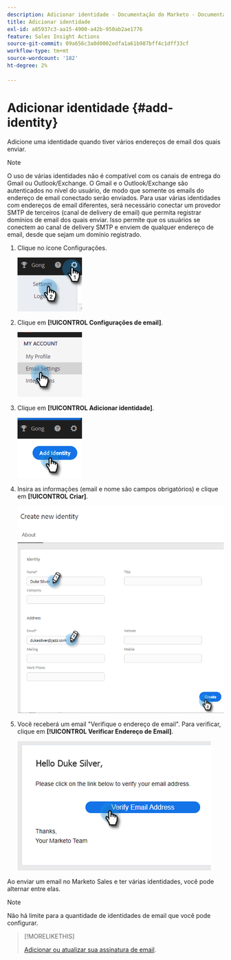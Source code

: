 ```yaml
---
description: Adicionar identidade - Documentação do Marketo - Documentação do produto
title: Adicionar identidade
exl-id: a85937c3-aa15-4900-a42b-950ab2ae1776
feature: Sales Insight Actions
source-git-commit: 09a656c3a0d0002edfa1a61b987bff4c1dff33cf
workflow-type: tm+mt
source-wordcount: '182'
ht-degree: 2%

---
```


# Adicionar identidade {#add-identity}

Adicione uma identidade quando tiver vários endereços de email dos quais enviar.

>[!NOTE]
>
>O uso de várias identidades não é compatível com os canais de entrega do Gmail ou Outlook/Exchange. O Gmail e o Outlook/Exchange são autenticados no nível do usuário, de modo que somente os emails do endereço de email conectado serão enviados. Para usar várias identidades com endereços de email diferentes, será necessário conectar um provedor SMTP de terceiros (canal de delivery de email) que permita registrar domínios de email dos quais enviar. Isso permite que os usuários se conectem ao canal de delivery SMTP e enviem de qualquer endereço de email, desde que sejam um domínio registrado.

1. Clique no ícone Configurações.

   ![](assets/add-identity-1.png)

1. Clique em **[!UICONTROL Configurações de email]**.

   ![](assets/add-identity-2.png)

1. Clique em **[!UICONTROL Adicionar identidade]**.

   ![](assets/add-identity-3.png)

1. Insira as informações (email e nome são campos obrigatórios) e clique em **[!UICONTROL Criar]**.

   ![](assets/add-identity-4.png)

1. Você receberá um email &quot;Verifique o endereço de email&quot;. Para verificar, clique em **[!UICONTROL Verificar Endereço de Email]**.

   ![](assets/add-identity-5.png)

Ao enviar um email no Marketo Sales e ter várias identidades, você pode alternar entre elas.

>[!NOTE]
>
>Não há limite para a quantidade de identidades de email que você pode configurar.

>[!MORELIKETHIS]
>
>[Adicionar ou atualizar sua assinatura de email](/help/marketo/product-docs/marketo-sales-insight/actions/getting-started/email-settings/add-or-update-your-email-signature.md).
